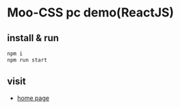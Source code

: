 # Moo-CSS pc demo(ReactJS)


## install & run

``` sh 
npm i
npm run start
```

## visit
- [home page](http://blog.michealwayne.cn/Moo-CSS/demo/pc/dist/pcIndex.html)